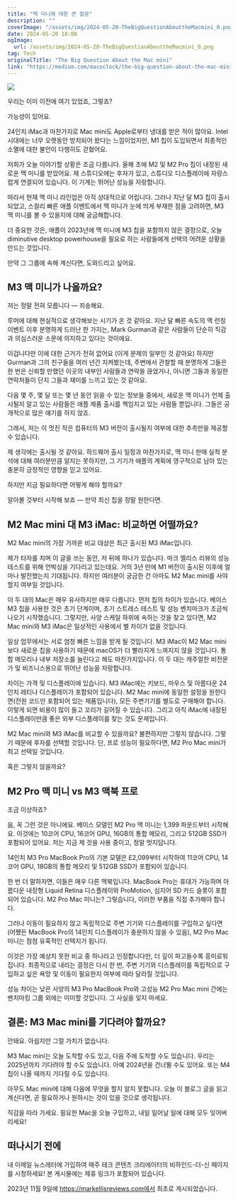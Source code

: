 ```yaml
---
title: "맥 미니에 대한 큰 질문"
description: ""
coverImage: "/assets/img/2024-05-20-TheBigQuestionAbouttheMacmini_0.png"
date: 2024-05-20 18:08
ogImage:
  url: /assets/img/2024-05-20-TheBigQuestionAbouttheMacmini_0.png
tag: Tech
originalTitle: "The Big Question About the Mac mini"
link: "https://medium.com/macoclock/the-big-question-about-the-mac-mini-5b21553e506c"
---
```


![](/assets/img/2024-05-20-TheBigQuestionAbouttheMacmini_0.png)

우리는 이미 이전에 여기 있었죠, 그렇죠?

가능성이 있어요.

24인치 iMac과 마찬가지로 Mac mini도 Apple로부터 냉대를 받은 적이 많아요. Intel 시대에는 너무 오랫동안 방치되어 왔다는 느낌이었지만, M1 칩이 도입되면서 최종적인 소멸에 대한 불안이 다행히도 걷혔어요.

<div class="content-ad"></div>

저희가 오늘 이야기할 상황은 조금 다릅니다. 올해 초에 M2 및 M2 Pro 칩이 내장된 새로운 맥 미니를 받았어요. 제 스튜디오에는 후자가 있고, 스튜디오 디스플레이에 자랑스럽게 연결되어 있습니다. 이 기계는 뛰어난 성능을 자랑합니다.

따라서 현재 맥 미니 라인업은 아직 상대적으로 어립니다. 그러나 지난 달 M3 칩이 출시되었고, 스컬리 빠른 애플 이벤트에서 맥 미니가 눈에 띄게 부재한 점을 고려하면, M3 맥 미니를 볼 수 있을지에 대해 궁금해합니다.

더 중요한 것은, 애플이 2023년에 맥 미니에 M3 칩을 포함하지 않은 결정으로, 오늘 diminutive desktop powerhouse을 필요로 하는 사람들에게 선택의 어려운 상황을 만드는 것입니다.

만약 그 그룹에 속해 계신다면, 도와드리고 싶어요.

<div class="content-ad"></div>

## M3 맥 미니가 나올까요?

저는 정말 전혀 모릅니다 — 죄송해요.

루머에 대해 현실적으로 생각해보는 시기가 온 것 같아요. 지난 달 빠른 속도의 맥 런칭 이벤트 이후 분명하게 드러난 한 가지는, Mark Gurman과 같은 사람들이 단순히 직감과 의심스러운 소문에 의지하고 있다는 것이에요.

이겁니다만 이에 대한 근거가 전혀 없어요 (이게 문제의 일부인 것 같아요) 하지만 Gurman과 그의 친구들을 여러 년간 지켜봤는데, 주변에서 관찰할 때 분명하게 그들은 한 번은 신뢰할 만했던 이곳의 내부인 사람들과 연락을 끊었거나, 아니면 그들과 동일한 연락처들이 단지 그들과 재미를 느끼고 있는 것 같아요.

<div class="content-ad"></div>

다음 몇 주, 몇 달 또는 몇 년 동안 읽을 수 있는 정보들 중에서, 새로운 맥 미니가 언제 출시될지 알고 있는 사람들은 애플 제품 출시를 책임지고 있는 사람들 뿐입니다. 그들은 공개적으로 많은 얘기를 하지 않죠.

그래서, 저는 이 멋진 작은 컴퓨터의 M3 버전이 출시될지 여부에 대한 추측만을 제공할 수 있습니다.

제 생각에는 출시될 것 같아요. 하드웨어 출시 일정과 마찬가지로, 맥 미니 판매 실적 분석에 대해 여러분만큼 알지는 못하지만, 그 기기가 애플의 계획에 영구적으로 남아 있는 충분히 긍정적인 영향을 믿고 있어요.

하지만 지금 필요하다면 어떻게 해야 할까요?

<div class="content-ad"></div>

알아볼 것부터 시작해 보죠 — 만약 최신 칩을 정말 원한다면.

## M2 Mac mini 대 M3 iMac: 비교하면 어떨까요?

M2 Mac mini의 가장 가까운 비교 대상은 최근 출시된 M3 iMac입니다.

제가 타자를 치며 이 글을 쓰는 동안, 저 뒤에 하나가 있습니다. 마크 엘리스 리뷰의 성능 테스트를 위해 언박싱을 기다리고 있는데요. 거의 3년 만에 M1 버전이 출시된 이후에 얼마나 발전했는지 기대됩니다. 하지만 여러분이 궁금한 건 아마도 M2 Mac mini를 사야 할지 여부일 것입니다.

<div class="content-ad"></div>

이 두 대의 Mac은 매우 유사하지만 매우 다릅니다. 먼저 칩의 차이가 있습니다. 베이스 M3 칩을 사용한 것은 초기 단계이며, 초기 스트레스 테스트 및 성능 벤치마크가 조금씩 나오기 시작했습니다. 그렇지만, 사양 스케일 하위에 속하는 것을 찾고 있다면, M2 Mac mini와 M3 iMac은 일상적인 사용에서 별 차이가 없을 것입니다.

일상 업무에서는 서로 엄청 빠른 느낌을 받게 될 것입니다. M3 iMac이 M2 Mac mini보다 새로운 칩을 사용하기 때문에 macOS가 더 빨라지게 느껴지지 않을 것입니다. 통합 메모리나 내부 저장소를 늘린다고 해도 마찬가지입니다. 이 두 대는 캐주얼한 비전문가 및 비즈니스용으로 뛰어난 성능을 자랑합니다.

차이는 가격 및 디스플레이에 있습니다. M3 iMac에는 키보드, 마우스 및 아름다운 24인치 레티나 디스플레이가 포함되어 있습니다. M2 Mac mini에 동일한 설정을 원한다면(전원 코드만 포함되어 있는 제품입니다), 모든 주변기기를 별도로 구매해야 합니다. 이렇게 되면 비용이 많이 들고 꼬리가 길어질 수 있습니다. 그리고 아직 iMac에 내장된 디스플레이만큼 좋은 외부 디스플레이를 찾는 것도 문제입니다.

M2 Mac mini와 M3 iMac를 비교할 수 있을까요? 불편하지만 그렇지 않습니다. 그렇기 때문에 후자를 선택할 것입니다. 단, 프로 성능이 필요하다면, M2 Pro Mac mini가 최고 선택일 것입니다.

<div class="content-ad"></div>

혹은 그렇지 않을까요?

## M2 Pro 맥 미니 vs M3 맥북 프로

조금 이상하죠?

음, 꼭 그런 것은 아니에요. 베이스 모델인 M2 Pro 맥 미니는 1,399 파운드부터 시작해요. 이것에는 10코어 CPU, 16코어 GPU, 16GB의 통합 메모리, 그리고 512GB SSD가 포함되어 있어요. 저는 지금 제 것을 사용 중이고, 정말 멋지답니다.

<div class="content-ad"></div>

14인치 M3 Pro MacBook Pro의 기본 모델은 £2,099부터 시작하여 11코어 CPU, 14코어 GPU, 18GB의 통합 메모리 및 512GB SSD가 포함되어 있습니다.

한 번 더 말하자면, 이들은 매우 다른 맥북입니다. MacBook Pro는 휴대가 가능하며 아름다운 내장형 Liquid Retina 디스플레이와 ProMotion, 심지어 SD 카드 슬롯이 포함되어 있습니다. M2 Pro Mac 미니는? 그렇습니다, 이러한 부품을 직접 추가해야 합니다.

그러나 이동이 필요하지 않고 독립적으로 주변 기기와 디스플레이를 구입하고 싶다면 (어쨌든 MacBook Pro의 14인치 디스플레이가 충분하지 않을 수 있음), M2 Pro Mac 미니는 점점 유혹적인 선택지가 됩니다.

이것은 가장 예상치 못한 비교 중 하나라고 인정합니다만, 더 깊이 파고들수록 흥미로워집니다. 최종적으로 내리는 결정은 다시 한 번, 주변 기기와 디스플레이를 독립적으로 구입하고 싶은 욕망 및 이동이 필요한지 여부에 따라 달라질 것입니다.

<div class="content-ad"></div>

성능 차이는 낮은 사양의 M3 Pro MacBook Pro와 고성능 M2 Pro Mac mini 간에는 벤치마킹 그룹 외에는 미미할 것입니다. 그 사실을 잊지 마세요.

## 결론: M3 Mac mini를 기다려야 할까요?

안돼요. 아쉽지만 그럴 가치가 없습니다.

M3 Mac mini는 오늘 도착할 수도 있고, 다음 주에 도착할 수도 있습니다. 우리는 2025년까지 기다려야 할 수도 있습니다. 아예 2024년을 건너뛸 수도 있어요. 또는 M4 칩이 나올 때까지 기다릴 수도 있습니다.

<div class="content-ad"></div>

아무도 Mac mini에 대해 다음에 무엇을 할지 알지 못합니다. 오늘 이 블로그 글을 읽고 계신다면, 곧 필요하거나 원하시는 것이 있을 것으로 생각됩니다.

직감을 따라 가세요. 필요한 Mac을 오늘 구입하고, 내일 일어날 일에 대해 모두 잊어버리세요!

## 떠나시기 전에

내 이메일 뉴스레터에 가입하여 매주 테크 콘텐츠 크리에이터의 비하인드-더-신 페이지를 시청하세요! 본 게시물에는 제휴 링크가 포함되어 있습니다.

<div class="content-ad"></div>

2023년 11월 9일에 https://markellisreviews.com에서 최초로 게시되었습니다.

